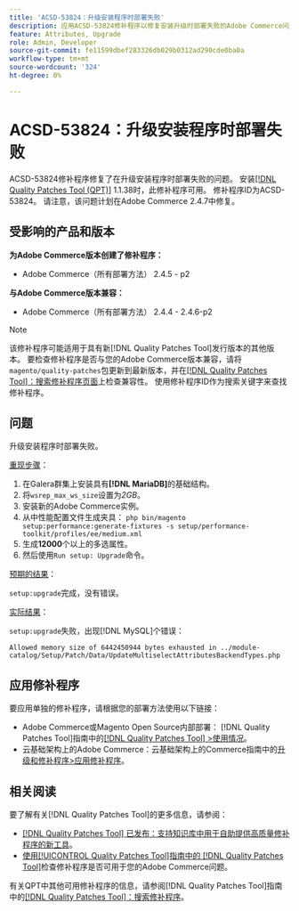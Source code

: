 ```yaml
---
title: 'ACSD-53824：升级安装程序时部署失败'
description: 应用ACSD-53824修补程序以修复安装升级时部署失败的Adobe Commerce问题
feature: Attributes, Upgrade
role: Admin, Developer
source-git-commit: fe11599dbef283326db029b0312ad290cde0ba0a
workflow-type: tm+mt
source-wordcount: '324'
ht-degree: 0%

---
```


# ACSD-53824：升级安装程序时部署失败

ACSD-53824修补程序修复了在升级安装程序时部署失败的问题。 安装[[!DNL Quality Patches Tool (QPT)]](https://experienceleague.adobe.com/en/docs/commerce-knowledge-base/kb/announcements/commerce-announcements/magento-quality-patches-released-new-tool-to-self-serve-quality-patches) 1.1.38时，此修补程序可用。 修补程序ID为ACSD-53824。 请注意，该问题计划在Adobe Commerce 2.4.7中修复。

## 受影响的产品和版本

**为Adobe Commerce版本创建了修补程序：**

* Adobe Commerce（所有部署方法） 2.4.5 - p2

**与Adobe Commerce版本兼容：**

* Adobe Commerce（所有部署方法） 2.4.4 - 2.4.6-p2

>[!NOTE]
>
>该修补程序可能适用于具有新[!DNL Quality Patches Tool]发行版本的其他版本。 要检查修补程序是否与您的Adobe Commerce版本兼容，请将`magento/quality-patches`包更新到最新版本，并在[[!DNL Quality Patches Tool]：搜索修补程序页面](https://experienceleague.adobe.com/tools/commerce-quality-patches/index.html)上检查兼容性。 使用修补程序ID作为搜索关键字来查找修补程序。

## 问题

升级安装程序时部署失败。

<u>重现步骤</u>：

1. 在Galera群集上安装具有&#x200B;**[!DNL MariaDB]**&#x200B;的基础结构。
1. 将`wsrep_max_ws_size`设置为&#x200B;*2GB*。
1. 安装新的Adobe Commerce实例。
1. 从中性能配置文件生成夹具：
   `php bin/magento setup:performance:generate-fixtures -s setup/performance-toolkit/profiles/ee/medium.xml`
1. 生成&#x200B;**12000**&#x200B;个以上的多选属性。
1. 然后使用`Run setup: Upgrade`命令。

<u>预期的结果</u>：

`setup:upgrade`完成，没有错误。

<u>实际结果</u>：

`setup:upgrade`失败，出现[!DNL MySQL]个错误：

`Allowed memory size of 6442450944 bytes exhausted in ../module-catalog/Setup/Patch/Data/UpdateMultiselectAttributesBackendTypes.php`

## 应用修补程序

要应用单独的修补程序，请根据您的部署方法使用以下链接：

* Adobe Commerce或Magento Open Source内部部署： [!DNL Quality Patches Tool]指南中的[[!DNL Quality Patches Tool] >使用情况](/help/tools/quality-patches-tool/usage.md)。
* 云基础架构上的Adobe Commerce：云基础架构上的Commerce指南中的[升级和修补程序>应用修补程序](https://experienceleague.adobe.com/docs/commerce-cloud-service/user-guide/develop/upgrade/apply-patches.html)。

## 相关阅读

要了解有关[!DNL Quality Patches Tool]的更多信息，请参阅：

* [[!DNL Quality Patches Tool] 已发布：支持知识库中用于自助提供高质量修补程序的新工具](https://experienceleague.adobe.com/en/docs/commerce-knowledge-base/kb/announcements/commerce-announcements/magento-quality-patches-released-new-tool-to-self-serve-quality-patches)。
* [使用[!UICONTROL Quality Patches Tool]指南中的 [!DNL Quality Patches Tool]](/help/tools/quality-patches-tool/patches-available-in-qpt/check-patch-for-magento-issue-with-magento-quality-patches.md)检查修补程序是否可用于您的Adobe Commerce问题。


有关QPT中其他可用修补程序的信息，请参阅[!DNL Quality Patches Tool]指南中的[[!DNL Quality Patches Tool]：搜索修补程序](https://experienceleague.adobe.com/tools/commerce-quality-patches/index.html)。
